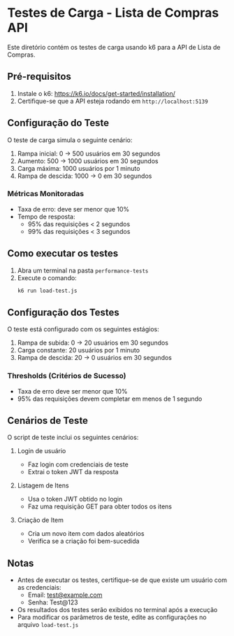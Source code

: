# Testes de Carga - Lista de Compras API

Este diretório contém os testes de carga usando k6 para a API de Lista de Compras.

## Pré-requisitos

1. Instale o k6: https://k6.io/docs/get-started/installation/
2. Certifique-se que a API esteja rodando em `http://localhost:5139`

## Configuração do Teste

O teste de carga simula o seguinte cenário:

1. Rampa inicial: 0 → 500 usuários em 30 segundos
2. Aumento: 500 → 1000 usuários em 30 segundos
3. Carga máxima: 1000 usuários por 1 minuto
4. Rampa de descida: 1000 → 0 em 30 segundos

### Métricas Monitoradas

- Taxa de erro: deve ser menor que 10%
- Tempo de resposta:
  - 95% das requisições < 2 segundos
  - 99% das requisições < 3 segundos

## Como executar os testes

1. Abra um terminal na pasta `performance-tests`
2. Execute o comando:
   ```bash
   k6 run load-test.js
   ```

## Configuração dos Testes

O teste está configurado com os seguintes estágios:
1. Rampa de subida: 0 → 20 usuários em 30 segundos
2. Carga constante: 20 usuários por 1 minuto
3. Rampa de descida: 20 → 0 usuários em 30 segundos

### Thresholds (Critérios de Sucesso)
- Taxa de erro deve ser menor que 10%
- 95% das requisições devem completar em menos de 1 segundo

## Cenários de Teste

O script de teste inclui os seguintes cenários:

1. Login de usuário
   - Faz login com credenciais de teste
   - Extrai o token JWT da resposta

2. Listagem de Itens
   - Usa o token JWT obtido no login
   - Faz uma requisição GET para obter todos os itens

3. Criação de Item
   - Cria um novo item com dados aleatórios
   - Verifica se a criação foi bem-sucedida

## Notas

- Antes de executar os testes, certifique-se de que existe um usuário com as credenciais:
  - Email: test@example.com
  - Senha: Test@123
- Os resultados dos testes serão exibidos no terminal após a execução
- Para modificar os parâmetros de teste, edite as configurações no arquivo `load-test.js`
